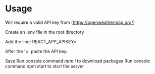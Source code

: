 # Usage

Will require a valid API key from [https://openweathermap.org/]

Create an .env file in the root directory 

Add the line: 
  REACT_APP_APIKEY=
  
After the '=' paste the API key.

Save 
Run console command _npm i_ to download packages 
Run console command npm start to start the server
